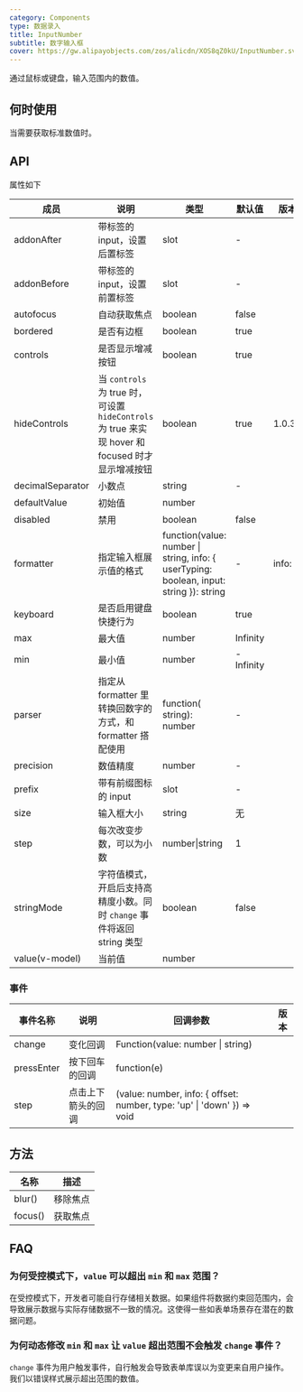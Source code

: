 ```yaml
---
category: Components
type: 数据录入
title: InputNumber
subtitle: 数字输入框
cover: https://gw.alipayobjects.com/zos/alicdn/XOS8qZ0kU/InputNumber.svg
---
```


通过鼠标或键盘，输入范围内的数值。

## 何时使用

当需要获取标准数值时。

## API

属性如下

| 成员 | 说明 | 类型 | 默认值 | 版本 |
| --- | --- | --- | --- | --- |
| addonAfter | 带标签的 input，设置后置标签 | slot | - |  |
| addonBefore | 带标签的 input，设置前置标签 | slot | - |  |
| autofocus | 自动获取焦点 | boolean | false |  |
| bordered | 是否有边框 | boolean | true |  |
| controls | 是否显示增减按钮 | boolean | true |  |
| hideControls | 当 `controls` 为 true 时，可设置 `hideControls` 为 true 来实现 hover 和 focused 时才显示增减按钮 | boolean | true | 1.0.39 |
| decimalSeparator | 小数点 | string | - |  |
| defaultValue | 初始值 | number |  |  |
| disabled | 禁用 | boolean | false |  |
| formatter | 指定输入框展示值的格式 | function(value: number \| string, info: { userTyping: boolean, input: string }): string | - | info:  |
| keyboard | 是否启用键盘快捷行为 | boolean | true |  |
| max | 最大值 | number | Infinity |  |
| min | 最小值 | number | -Infinity |  |
| parser | 指定从 formatter 里转换回数字的方式，和 formatter 搭配使用 | function( string): number | - |  |
| precision | 数值精度 | number | - |  |
| prefix | 带有前缀图标的 input | slot | - |  |
| size | 输入框大小 | string | 无 |  |
| step | 每次改变步数，可以为小数 | number\|string | 1 |  |
| stringMode | 字符值模式，开启后支持高精度小数。同时 `change` 事件将返回 string 类型 | boolean | false |  |
| value(v-model) | 当前值 | number |  |  |

### 事件

| 事件名称 | 说明 | 回调参数 | 版本 |
| --- | --- | --- | --- |
| change | 变化回调 | Function(value: number \| string) |  |
| pressEnter | 按下回车的回调 | function(e) |  |
| step | 点击上下箭头的回调 | (value: number, info: { offset: number, type: 'up' \| 'down' }) => void |  |

## 方法

| 名称    | 描述     |
| ------- | -------- |
| blur()  | 移除焦点 |
| focus() | 获取焦点 |

## FAQ

### 为何受控模式下，`value` 可以超出 `min` 和 `max` 范围？

在受控模式下，开发者可能自行存储相关数据。如果组件将数据约束回范围内，会导致展示数据与实际存储数据不一致的情况。这使得一些如表单场景存在潜在的数据问题。

### 为何动态修改 `min` 和 `max` 让 `value` 超出范围不会触发 `change` 事件？

`change` 事件为用户触发事件，自行触发会导致表单库误以为变更来自用户操作。我们以错误样式展示超出范围的数值。
